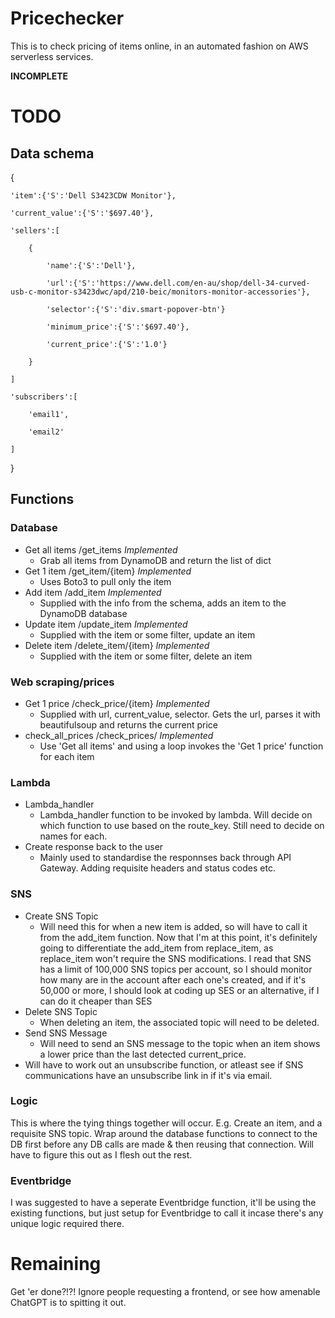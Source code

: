 # Pricechecker
This is to check pricing of items online, in an automated fashion on AWS serverless services.

**INCOMPLETE**
# TODO

## Data schema
{

    'item':{'S':'Dell S3423CDW Monitor'},

    'current_value':{'S':'$697.40'},

    'sellers':[

        {

            'name':{'S':'Dell'},
            
            'url':{'S':'https://www.dell.com/en-au/shop/dell-34-curved-usb-c-monitor-s3423dwc/apd/210-beic/monitors-monitor-accessories'},

            'selector':{'S':'div.smart-popover-btn'}

            'minimum_price':{'S':'$697.40'},

            'current_price':{'S':'1.0'}

        }

    ]

    'subscribers':[

        'email1',

        'email2'

    ]
    
}

## Functions
### Database
* Get all items /get_items *Implemented*
    * Grab all items from DynamoDB and return the list of dict
* Get 1 item /get_item/{item} *Implemented*
    * Uses Boto3 to pull only the item
* Add item /add_item  *Implemented*
    * Supplied with the info from the schema, adds an item to the DynamoDB database
* Update item /update_item  *Implemented*
    * Supplied with the item or some filter, update an item
* Delete item /delete_item/{item}  *Implemented*
    * Supplied with the item or some filter, delete an item

### Web scraping/prices
* Get 1 price /check_price/{item} *Implemented*
    * Supplied with url, current_value, selector.  Gets the url, parses it with beautifulsoup and returns the current price
* check_all_prices /check_prices/ *Implemented*
    * Use 'Get all items' and using a loop invokes the 'Get 1 price' function for each item

### Lambda
* Lambda_handler
    * Lambda_handler function to be invoked by lambda.  Will decide on which function to use based on the route_key.  Still need to decide on names for each.
* Create response back to the user
    * Mainly used to standardise the responnses back through API Gateway.  Adding requisite headers and status codes etc.

### SNS
* Create SNS Topic
    * Will need this for when a new item is added, so will have to call it from the add_item function.  Now that I'm at this point, it's definitely going to differentiate the add_item from replace_item, as replace_item won't require the SNS modifications.  I read that SNS has a limit of 100,000 SNS topics per account, so I should monitor how many are in the account after each one's created, and if it's 50,000 or more, I should look at coding up SES or an alternative, if I can do it cheaper than SES
* Delete SNS Topic
    * When deleting an item, the associated topic will need to be deleted.  
* Send SNS Message
    * Will need to send an SNS message to the topic when an item shows a lower price than the last detected current_price.
* Will have to work out an unsubscribe function, or atleast see if SNS communications have an unsubscribe link in if it's via email.

### Logic
This is where the tying things together will occur.
E.g. Create an item, and a requisite SNS topic.
Wrap around the database functions to connect to the DB first before any DB calls are made & then reusing that connection.
Will have to figure this out as I flesh out the rest.

### Eventbridge
I was suggested to have a seperate Eventbridge function, it'll be using the existing functions, but just setup for Eventbridge to call it incase there's any unique logic required there.

# Remaining
Get 'er done?!?!
Ignore people requesting a frontend, or see how amenable ChatGPT is to spitting it out.